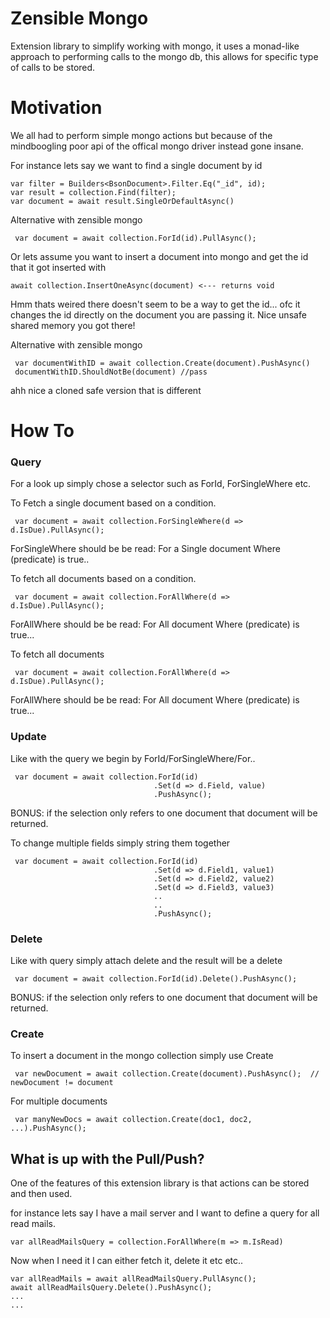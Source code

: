 # Zensible Mongo

Extension library to simplify working with mongo, it uses a monad-like approach to performing calls to the mongo db, this  allows for specific type of calls to be stored.

# Motivation
We all had to perform simple mongo actions but because of the mindboogling poor api of the offical mongo driver instead gone insane.

For instance lets say we want to find a single document by id
```
var filter = Builders<BsonDocument>.Filter.Eq("_id", id);
var result = collection.Find(filter);
var document = await result.SingleOrDefaultAsync()
```

Alternative with zensible mongo
```
 var document = await collection.ForId(id).PullAsync();
```

Or lets assume you want to insert a document into mongo and get the id that it got inserted with
```
await collection.InsertOneAsync(document) <--- returns void
```
Hmm thats weired there doesn't seem to be a way to get the id... ofc it changes the id directly on the document you are passing it. Nice unsafe shared memory you got there!

Alternative with zensible mongo
```
 var documentWithID = await collection.Create(document).PushAsync()
 documentWithID.ShouldNotBe(document) //pass
```
ahh nice a cloned safe version that is different


# How To


### Query
For a look up simply chose a selector such as ForId, ForSingleWhere etc.

To Fetch a single document based on a condition.
```
 var document = await collection.ForSingleWhere(d => d.IsDue).PullAsync();
```
ForSingleWhere should be be read: For a Single document Where (predicate) is true..

To fetch all documents based on a condition.
```
 var document = await collection.ForAllWhere(d => d.IsDue).PullAsync();
```
ForAllWhere should be be read: For All document Where (predicate) is true...

To fetch all documents
```
 var document = await collection.ForAllWhere(d => d.IsDue).PullAsync();
```
ForAllWhere should be be read: For All document Where (predicate) is true...


### Update
Like with the query we begin by ForId/ForSingleWhere/For..
```
 var document = await collection.ForId(id)
                                .Set(d => d.Field, value)
                                .PushAsync();
```
BONUS: if the selection only refers to one document that document will be returned.

To change multiple fields simply string them together
```
 var document = await collection.ForId(id)
                                .Set(d => d.Field1, value1)
                                .Set(d => d.Field2, value2)
                                .Set(d => d.Field3, value3)
                                ..
                                ..
                                .PushAsync();
```


### Delete
Like with query simply attach delete and the result will be a delete
```
 var document = await collection.ForId(id).Delete().PushAsync();
```
BONUS: if the selection only refers to one document that document will be returned.


### Create
To insert a document in the mongo collection simply use Create
```
 var newDocument = await collection.Create(document).PushAsync();  // newDocument != document
```

For multiple documents 
```
 var manyNewDocs = await collection.Create(doc1, doc2, ...).PushAsync();
```

## What is up with the Pull/Push?
One of the features of this extension library is that actions can be stored and then used.

for instance lets say I have a mail server and I want to define a query for all read mails.
```
var allReadMailsQuery = collection.ForAllWhere(m => m.IsRead)
```

Now when I need it I can either fetch it, delete it etc etc..
```
var allReadMails = await allReadMailsQuery.PullAsync(); 
await allReadMailsQuery.Delete().PushAsync();
...
...
```


